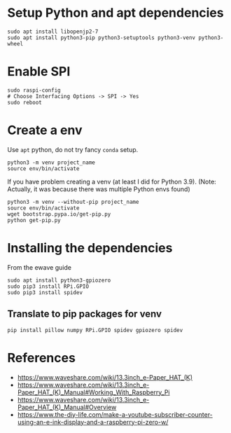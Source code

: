 
# Setup Python and apt dependencies

    sudo apt install libopenjp2-7
    sudo apt install python3-pip python3-setuptools python3-venv python3-wheel

# Enable SPI

    sudo raspi-config
    # Choose Interfacing Options -> SPI -> Yes
    sudo reboot

# Create a env

Use `apt` python, do not try fancy `conda` setup.

    python3 -m venv project_name
    source env/bin/activate

If you have problem creating a venv (at least I did for Python 3.9). (Note:
Actually, it was because there was multiple Python envs found)

    python3 -m venv --without-pip project_name
    source env/bin/activate
    wget bootstrap.pypa.io/get-pip.py
    python get-pip.py

# Installing the dependencies

From the ewave guide

    sudo apt install python3-gpiozero
    sudo pip3 install RPi.GPIO
    sudo pip3 install spidev

## Translate to pip packages for venv

    pip install pillow numpy RPi.GPIO spidev gpiozero spidev

# References

 - https://www.waveshare.com/wiki/13.3inch_e-Paper_HAT_(K)
 - https://www.waveshare.com/wiki/13.3inch_e-Paper_HAT_(K)_Manual#Working_With_Raspberry_Pi
 - https://www.waveshare.com/wiki/13.3inch_e-Paper_HAT_(K)_Manual#Overview
 - https://www.the-diy-life.com/make-a-youtube-subscriber-counter-using-an-e-ink-display-and-a-raspberry-pi-zero-w/

